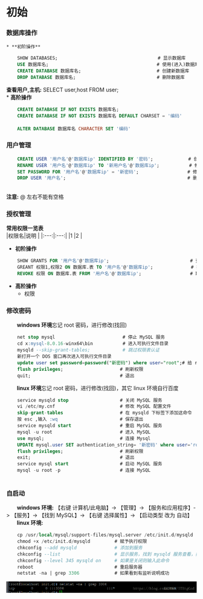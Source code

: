 # 初始
### 数据库操作
    * **初阶操作**
```sql
    SHOW DATABASES;                                     # 显示数据库
    USE 数据库名;                                        # 使用(进入)数据库
    CREATE DATABASE 数据库名;                            # 创建新数据库
    DROP DATABASE 数据库名;                              # 删除数据库
```
**查看用户,主机:** SELECT user,host FROM user;      
    * **高阶操作**


```sql
    CREATE DATABASE IF NOT EXISTS 数据库名;                                # 创建数据库如果该库不存在
    CREATE DATABASE IF NOT EXISTS 数据库名 DEFAULT CHARSET = '编码'        # 创建数据库并指明编码
    
    ALTER DATABASE 数据库名 CHARACTER SET '编码'                            # 修改编码
```



### 用户管理


```sql
    CREATE USER '用户名'@'数据库ip' IDENTIFIED BY '密码';             # 创建新用户
    RENAME USER '用户名'@'数据库ip' TO '新用户名'@'数据库ip';           # 修改用户
    SET PASSWORD FOR '用户名'@'数据库ip' = '新密码';                  # 修改密码
    DROP USER '用户名';                                             # 删除用户
    

```
**注意:** @ 左右不能有空格
### 授权管理
**常用权限一览表**  
|权限名|说明  |
|:---:|:---:|
|1    |2    |

* **初阶操作**

```sql
    SHOW GRANTS FOR '用户名'@'数据库ip';                              # 查看用户权限
    GREANT 权限1,权限2 ON 数据库.表 TO '用户名'@'数据库ip';              # 授权
    REVOKE 权限 ON 数据库.表 FROM '用户名'@'数据库ip';                  # 取消权限
```
* **高阶操作**
    * 权限  
   
    




### 修改密码
&emsp;&emsp;**windows 环境**忘记 root 密码，进行修改(找回)

```sql
    net stop mysql                         # 停止 MySQL 服务
    cd x:mysql-8.0.16-winx64\bin           # 进入可执行文件目录
    mysqld --skip-grant-tables;            # 跳过权限表认证
    新打开一个 DOS 窗口再次进入可执行文件目录
    update user set password=password("新密码") where user="root";# 给 root 设置新密码
    flush privileges;                     # 刷新权限
    quit;                                 # 退出
```
&emsp;&emsp;**linux 环境**忘记 root 密码，进行修改(找回)，其它 linux 环境自行百度

```sql
    service mysqld stop                   # 关闭 MySQL 服务
    vi /etc/my.cnf                        # 修改 MySQL 配置文件
    skip-grant-tables                     # 在 mysqld 下标签下添加这命令
    按 esc ,输入 :wq                       # 保存退出
    service mysqld start                  # 重启 MySQL 服务
    mysql -u root                         # 进入 MySQL
    use mysql;                            # 连接 Mysql
    UPDATE mysql.user SET authentication_string= '新密码' where user='root';    # 修改密码
    flush privileges;                     # 刷新权限
    exit;                                 # 退出
    service mysql start                   # 启动 MySQL 服务
    mysql -u root -p                      # 连接 MySQL
    
```
### 自启动
&emsp;&emsp;**windows 环境:** 【右键 计算机/此电脑】-> 【管理】-> 【服务和应用程序】-> 【服务】-> 【找到 MySQL】-> 【右键 选择属性】-> 【启动类型 改为 自动】
&emsp;&emsp;**linux 环境:**
```sql
    cp /usr/local/mysql/support-files/mysql.server /etc/init.d/mysqld            # 拷贝并重命名
    chmod +x /etc/init.d/mysqld         # 赋予执行权限
    chkconfig --add mysqld              # 添加到服务
    chkconfig --list                    # 显示服务，找到 mysqld 服务查看，如果 3、4、5 是on/开启即成功
    chkconfig --level 345 mysqld on     # 如果是关闭则输入此命令
    reboot                              # 重启服务器
    netstat -na | grep 3306             # 如果看到有监听说明成功
```
![](/assets/20180702190816838.png)




















